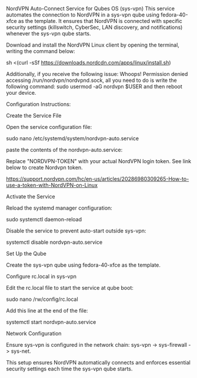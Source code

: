 NordVPN Auto-Connect Service for Qubes OS (sys-vpn)
This service automates the connection to NordVPN in a sys-vpn qube using fedora-40-xfce as the template. It ensures that NordVPN is connected with specific security settings (killswitch, CyberSec, LAN discovery, and notifications) whenever the sys-vpn qube starts.

Download and install the NordVPN Linux client by opening the terminal, writing the command below:

sh <(curl -sSf https://downloads.nordcdn.com/apps/linux/install.sh)

Additionally, if you receive the following issue: Whoops! Permission denied accessing /run/nordvpn/nordvpnd.sock, all you need to do is write the following command: sudo usermod -aG nordvpn $USER and then reboot your device.

Configuration Instructions:

Create the Service File

Open the service configuration file:

sudo nano /etc/systemd/system/nordvpn-auto.service

paste the contents of the nordvpn-auto.service:

Replace "NORDVPN-TOKEN" with your actual NordVPN login token. See link below to create Nordvpn token.

https://support.nordvpn.com/hc/en-us/articles/20286980309265-How-to-use-a-token-with-NordVPN-on-Linux

Activate the Service

Reload the systemd manager configuration:

sudo systemctl daemon-reload

Disable the service to prevent auto-start outside sys-vpn:

systemctl disable nordvpn-auto.service

Set Up the Qube

Create the sys-vpn qube using fedora-40-xfce as the template.

Configure rc.local in sys-vpn

Edit the rc.local file to start the service at qube boot:

sudo nano /rw/config/rc.local

Add this line at the end of the file:

systemctl start nordvpn-auto.service

Network Configuration

Ensure sys-vpn is configured in the network chain: sys-vpn -> sys-firewall -> sys-net.

This setup ensures NordVPN automatically connects and enforces essential security settings each time the sys-vpn qube starts.





